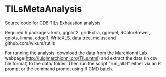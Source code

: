 # TILsMetaAnalysis
Source code for CD8 TILs Exhaustion analysis 

Required R packages: knitr, ggplot2, gridExtra, ggrepel, RColorBrewer, gplots, limma, edgeR, WriteXLS, data.tree, mclust and github.com/wikum/rutils

For running the analysis, download the data from the Marchionni Lab webpage(http://luigimarchionni.org/TILs.html) and extract the data (in csv file format) to the data/ folder. Then run the script "run_all.R" either via an R prompt or the command promot using R CMD batch.
